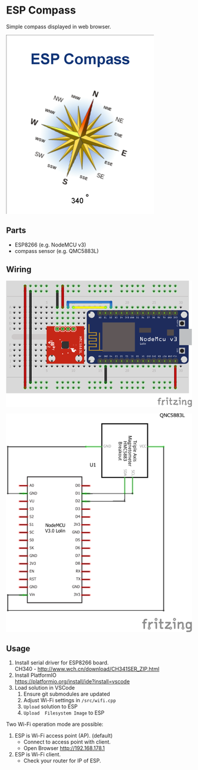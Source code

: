 # ESP Compass

Simple compass displayed in web browser.

![Example webpage](/webpage.png)

## Parts

- ESP8266 (e.g. NodeMCU v3)
- compass sensor (e.g. QMC5883L)

## Wiring

![Wiring on breadboard](/fritzing/Sketch_bb.png)

![Wiring schematic](/fritzing/Sketch_schem.png)

## Usage

1. Install serial driver for ESP8266 board.  
   CH340 - <http://www.wch.cn/download/CH341SER_ZIP.html>
2. Install PlatformIO  
   <https://platformio.org/install/ide?install=vscode>
3. Load solution in VSCode
   1. Ensure git submodules are updated
   2. Adjust Wi-Fi settings in `/src/wifi.cpp`
   3. `Upload` solution to ESP
   4. `Upload  Filesystem Image` to ESP


Two Wi-Fi operation mode are possible:

1. ESP is Wi-Fi access point (AP). (default)
   - Connect to access point with client.
   - Open Browser <http://192.168.178.1>
2. ESP is Wi-Fi client.
   - Check your router for IP of ESP.

